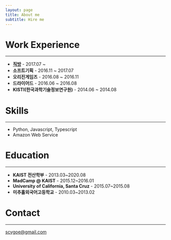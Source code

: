 ```yaml
---
layout: page
title: About me
subtitle: Hire me
---
```


# Work Experience
-----
* **[직방](https://www.zigbang.com/company/)** - 2017.07 ~
* **소프트기획** - 2016.11 ~ 2017.07
* **오리진게임즈** - 2016.08 ~ 2016.11
* **드라이어드** - 2016.06 ~ 2016.08
* **KISTI(한국과학기술정보연구원)** - 2014.06 ~ 2014.08

# Skills
-----
* Python, Javascript, Typescript
* Amazon Web Service

# Education
-----
* **KAIST 전산학부** - 2013.03~2020.08
* **MadCamp @ KAIST** - 2015.12~2016.01
* **University of California, Santa Cruz** - 2015.07~2015.08
* **미추홀외국어고등학교** - 2010.03~2013.02

# Contact
-----
scvgoe@gmail.com
